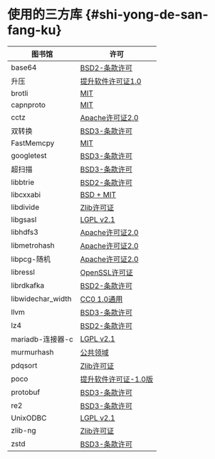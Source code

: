 # 使用的三方库 {#shi-yong-de-san-fang-ku}

| 图书馆             | 许可                                                                                                                                |
|--------------------|-------------------------------------------------------------------------------------------------------------------------------------|
| base64             | [BSD2-条款许可](https://github.com/aklomp/base64/blob/a27c565d1b6c676beaf297fe503c4518185666f7/LICENSE)                             |
| 升压               | [提升软件许可证1.0](https://github.com/ClickHouse-Extras/boost-extra/blob/6883b40449f378019aec792f9983ce3afc7ff16e/LICENSE_1_0.txt) |
| brotli             | [MIT](https://github.com/google/brotli/blob/master/LICENSE)                                                                         |
| capnproto          | [MIT](https://github.com/capnproto/capnproto/blob/master/LICENSE)                                                                   |
| cctz               | [Apache许可证2.0](https://github.com/google/cctz/blob/4f9776a310f4952454636363def82c2bf6641d5f/LICENSE.txt)                         |
| 双转换             | [BSD3-条款许可](https://github.com/google/double-conversion/blob/cf2f0f3d547dc73b4612028a155b80536902ba02/LICENSE)                  |
| FastMemcpy         | [MIT](https://github.com/ClickHouse/ClickHouse/blob/master/libs/libmemcpy/impl/LICENSE)                                             |
| googletest         | [BSD3-条款许可](https://github.com/google/googletest/blob/master/LICENSE)                                                           |
| 超扫描             | [BSD3-条款许可](https://github.com/intel/hyperscan/blob/master/LICENSE)                                                             |
| libbtrie           | [BSD2-条款许可](https://github.com/ClickHouse/ClickHouse/blob/master/contrib/libbtrie/LICENSE)                                      |
| libcxxabi          | [BSD + MIT](https://github.com/ClickHouse/ClickHouse/blob/master/libs/libglibc-compatibility/libcxxabi/LICENSE.TXT)                 |
| libdivide          | [Zlib许可证](https://github.com/ClickHouse/ClickHouse/blob/master/contrib/libdivide/LICENSE.txt)                                    |
| libgsasl           | [LGPL v2.1](https://github.com/ClickHouse-Extras/libgsasl/blob/3b8948a4042e34fb00b4fb987535dc9e02e39040/LICENSE)                    |
| libhdfs3           | [Apache许可证2.0](https://github.com/ClickHouse-Extras/libhdfs3/blob/bd6505cbb0c130b0db695305b9a38546fa880e5a/LICENSE.txt)          |
| libmetrohash       | [Apache许可证2.0](https://github.com/ClickHouse/ClickHouse/blob/master/contrib/libmetrohash/LICENSE)                                |
| libpcg-随机        | [Apache许可证2.0](https://github.com/ClickHouse/ClickHouse/blob/master/contrib/libpcg-random/LICENSE-APACHE.txt)                    |
| libressl           | [OpenSSL许可证](https://github.com/ClickHouse-Extras/ssl/blob/master/COPYING)                                                       |
| librdkafka         | [BSD2-条款许可](https://github.com/edenhill/librdkafka/blob/363dcad5a23dc29381cc626620e68ae418b3af19/LICENSE)                       |
| libwidechar\_width | [CC0 1.0通用](https://github.com/ClickHouse/ClickHouse/blob/master/libs/libwidechar_width/LICENSE)                                  |
| llvm               | [BSD3-条款许可](https://github.com/ClickHouse-Extras/llvm/blob/163def217817c90fb982a6daf384744d8472b92b/llvm/LICENSE.TXT)           |
| lz4                | [BSD2-条款许可](https://github.com/lz4/lz4/blob/c10863b98e1503af90616ae99725ecd120265dfb/LICENSE)                                   |
| mariadb-连接器-c   | [LGPL v2.1](https://github.com/ClickHouse-Extras/mariadb-connector-c/blob/3.1/COPYING.LIB)                                          |
| murmurhash         | [公共领域](https://github.com/ClickHouse/ClickHouse/blob/master/contrib/murmurhash/LICENSE)                                         |
| pdqsort            | [Zlib许可证](https://github.com/ClickHouse/ClickHouse/blob/master/contrib/pdqsort/license.txt)                                      |
| poco               | [提升软件许可证-1.0版](https://github.com/ClickHouse-Extras/poco/blob/fe5505e56c27b6ecb0dcbc40c49dc2caf4e9637f/LICENSE)             |
| protobuf           | [BSD3-条款许可](https://github.com/ClickHouse-Extras/protobuf/blob/12735370922a35f03999afff478e1c6d7aa917a4/LICENSE)                |
| re2                | [BSD3-条款许可](https://github.com/google/re2/blob/7cf8b88e8f70f97fd4926b56aa87e7f53b2717e0/LICENSE)                                |
| UnixODBC           | [LGPL v2.1](https://github.com/ClickHouse-Extras/UnixODBC/tree/b0ad30f7f6289c12b76f04bfb9d466374bb32168)                            |
| zlib-ng            | [Zlib许可证](https://github.com/ClickHouse-Extras/zlib-ng/blob/develop/LICENSE.md)                                                  |
| zstd               | [BSD3-条款许可](https://github.com/facebook/zstd/blob/dev/LICENSE)                                                                  |
